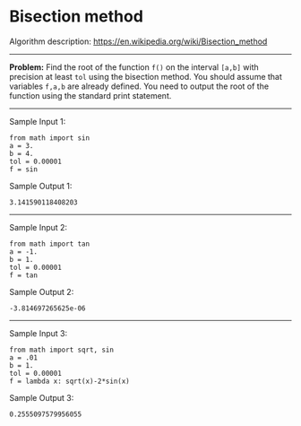 # Bisection method

Algorithm description: https://en.wikipedia.org/wiki/Bisection_method

---

**Problem:** Find the root of the function `f()` on the interval `[a,b]` with precision at least `tol` using the bisection method. You should assume that variables `f,a,b` are already defined. You need to output the root of the function using the standard print statement.


---

Sample Input 1:
```
from math import sin
a = 3.
b = 4.
tol = 0.00001
f = sin
```

Sample Output 1:
```
3.141590118408203
```


---


Sample Input 2:
```
from math import tan
a = -1.
b = 1.
tol = 0.00001
f = tan
```
Sample Output 2:
```
-3.814697265625e-06
```


---


Sample Input 3:
```
from math import sqrt, sin
a = .01
b = 1.
tol = 0.00001
f = lambda x: sqrt(x)-2*sin(x)
```
Sample Output 3:
```
0.2555097579956055
```
